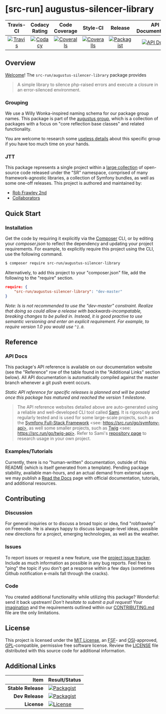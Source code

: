 
# [src-run] augustus-silencer-library

|       Travis-CI        |      Codacy Rating      |      Code Coverage      |        Style-CI         |         Release         |    API Documentation    |
|:----------------------:|:-----------------------:|:-----------------------:|:-----------------------:|:-----------------------:|:-----------------------:|
| [![Travis](https://src.run/augustus-silencer-library/travis.svg)](https://src.run/augustus-silencer-library/travis) | [![Codacy](https://src.run/augustus-silencer-library/codacy.svg)](https://src.run/augustus-silencer-library/codacy) | [![Coveralls](https://src.run/augustus-silencer-library/coveralls.svg)](https://src.run/augustus-silencer-library/coveralls) | [![Coveralls](https://src.run/augustus-silencer-library/styleci.svg)](https://src.run/augustus-silencer-library/styleci) | [![Packagist](https://src.run/augustus-silencer-library/packagist.svg)](https://src.run/augustus-silencer-library/packagist) | [![API Docs](https://src.run/augustus-silencer-library/api.svg)](https://src.run/augustus-silencer-library/api) | 


## Overview

[Welcome](https://src.run/go/readme_welcome)! The `src-run/augustus-silencer-library` package provides

> A simple library to silence php-raised errors and execute a closure in an error-silenced environment.

### Grouping

We use a Willy Wonka-inspired naming schema for our package group names. This package is part of the
[augustus group](https://src.run/augustus-silencer-library/group), which is a collection of packages with a focus
on "core reflection base classes" and related functionality.

You are welcome to research some [useless details](https://src.run/augustus-silencer-library/group_explanation)
about this specific group if you have too much time on your hands.

### JTT

This package represents a single project within a [large collection](https://src.run/go/explore) of open-source code
released under the "SR" namespace, comprised of many framework-agnostic libraries, a collection of Symfony bundles, as
well as some one-off releases. This project is authored and maintained by:

- [Rob Frawley 2nd](https://src.run/rmf)
- [Collaborators](https://src.run/augustus-silencer-library/github_collaborators)


## Quick Start

### Installation

Get the code by requiring it explicitly via the [Composer](https://getcomposer.com) CLI, or by editing your
*composer.json* to reflect the dependency and updating your project requirements. For example, to explicitly require
this project using the CLI, use the following command.

```bash
$ composer require src-run/augustus-silencer-library
```

Alternatively, to add this project to your "composer.json" file, add the following to the "require" section.

```json
require: {
	"src-run/augustus-silencer-library": "dev-master"
}
```

*Note: Is is not recommended to use the "dev-master" constraint. Realize that doing so could allow a release with
backwards-incompatable, breaking changes to be pulled in. Instead, it is good practive to use semantic versioning and
enter an explicit requirement. For example, to require version 1.0 you would use `^1.0`.*


## Reference

### API Docs

This package's API reference is available on our documentation website (see the "Reference" row of the table found in
the "Additional Links" section below). All API documentation is automatically compiled against the master branch
whenever a git push event occurs.

*Static API reference for specific releases is planned and will be posted once this package has matured and reached
the version 1 milestone*.

> The API reference websites detailed above are auto-generated using a reliable and well-developed CLI tool called
> [Sami](https://src.run/go/sami). It is rigorously and regularly tested and is used for some large-scale projects, such
> as the [Symfony Full-Stack Framework](https://src.run/go/symfony) <see: https://src.run/go/symfony-api>, as well some
> smaller projects, such as [Twig](https://src.run/go/sami-twig) <see: https://src.run/go/twig-api>. Refer to Sami's
> [repository page](https://src.run/go/sami) to research usage in your own project.

### Examples/Tutorials

Currently, there is no "human-written" documentation, outside of this README (which is itself generated from a
template). Pending package stability, available man-hours, and an actual demand from external users, we may publish
a [Read the Docs](https://src.run/go/rtd) page with official documentation, tutorials, and additional resources.


## Contributing

### Discussion

For general inquiries or to discuss a broad topic or idea, find "robfrawley" on Freenode. He is always happy to 
discuss language-level ideas, possible new directions for a project, emerging technologies, as well as the weather.

### Issues

To report issues or request a new feature, use the [project issue tracker](https://src.run/augustus-silencer-library/github_issues).
Include as much information as possible in any bug reports. Feel free to "ping" the topic if you don't get a response
within a few days (sometimes Github notification e-mails fall through the cracks).

### Code

You created additional functionality while utilizing this package? Wonderful: send it back upstream! *Don't hesitate to
submit a pull request!* Your [imagination](https://src.run/go/readme_imagination) and the requirements outlined within
our [CONTRIBUTING.md](https://src.run/augustus-silencer-library/contributing) file are the only limitations.


## License

This project is licensed under the [MIT License](https://src.run/go/mit), an [FSF](https://src.run/go/fsf)- and 
[OSI](https://src.run/go/osi)-approved, [GPL](https://src.run/go/gpl)-compatible, permissive free software license.
Review the [LICENSE](https://src.run/augustus-silencer-library/license) file distributed with this source code for additional
information.


## Additional Links

| Item               | Result/Status                                                                                                      |
|-------------------:|:-------------------------------------------------------------------------------------------------------------------|
| __Stable Release__ | [![Packagist](https://src.run/augustus-silencer-library/packagist.svg)](https://src.run/augustus-silencer-library/packagist)     |
| __Dev Release__    | [![Packagist](https://src.run/augustus-silencer-library/packagist_pre.svg)](https://src.run/augustus-silencer-library/packagist) |
| __License__        | [![License](https://src.run/augustus-silencer-library/license.svg)](https://src.run/augustus-silencer-library/license)           |
